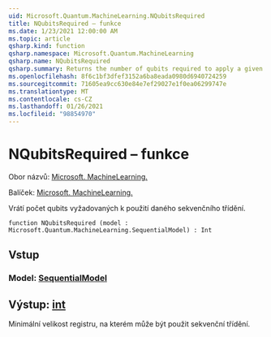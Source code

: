 ```yaml
---
uid: Microsoft.Quantum.MachineLearning.NQubitsRequired
title: NQubitsRequired – funkce
ms.date: 1/23/2021 12:00:00 AM
ms.topic: article
qsharp.kind: function
qsharp.namespace: Microsoft.Quantum.MachineLearning
qsharp.name: NQubitsRequired
qsharp.summary: Returns the number of qubits required to apply a given sequential classifier.
ms.openlocfilehash: 8f6c1bf3dfef3152a6ba8eada0980d6940724259
ms.sourcegitcommit: 71605ea9cc630e84e7ef29027e1f0ea06299747e
ms.translationtype: MT
ms.contentlocale: cs-CZ
ms.lasthandoff: 01/26/2021
ms.locfileid: "98854970"
---
```

# <a name="nqubitsrequired-function"></a>NQubitsRequired – funkce

Obor názvů: [Microsoft. MachineLearning.](xref:Microsoft.Quantum.MachineLearning)

Balíček: [Microsoft. MachineLearning.](https://nuget.org/packages/Microsoft.Quantum.MachineLearning)


Vrátí počet qubits vyžadovaných k použití daného sekvenčního třídění.

```qsharp
function NQubitsRequired (model : Microsoft.Quantum.MachineLearning.SequentialModel) : Int
```


## <a name="input"></a>Vstup

### <a name="model--sequentialmodel"></a>Model: [SequentialModel](xref:Microsoft.Quantum.MachineLearning.SequentialModel)





## <a name="output--int"></a>Výstup: [int](xref:microsoft.quantum.lang-ref.int)

Minimální velikost registru, na kterém může být použit sekvenční třídění.